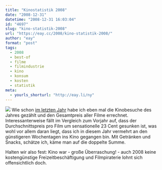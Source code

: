 ```yaml
---
title: "Kinostatistik 2008"
date: "2008-12-31"
datetime: "2008-12-31 16:03:04"
id: "4697"
slug: "kino-statistik-2008"
url: "https://eay.cc/2008/kino-statistik-2008/"
author: "eay"
format: "post"
tags:
  - 2008
  - best-of
  - filme
  - filmindustrie
  - kino
  - konsum
  - kosten
  - statistik
meta:
  - yourls_shorturl: "http://eay.li/ny"
---
```


![](/uploads/2008/kinobesuche.gif) Wie schon [im letzten Jahr](//eay.cc/2007/260-90-euro/) habe ich eben mal die Kinobesuche des Jahres gezählt und den Gesamtpreis aller Filme errechnet. Interessanterweise fällt im Vergleich zum Vorjahr auf, dass der Durchschnittspreis pro Film um sensationelle 23 Cent gesunken ist, was wohl vor allem daran liegt, dass ich in diesem Jahr vermehrt an den günstigeren Wochentagen ins Kino gegangen bin. Mit Getränken und Snacks, schätze ich, käme man auf die doppelte Summe.

Halten wir also fest: Kino war - große Überraschung! - auch 2008 keine kostengünstige Freizeitbeschäftigung und Filmpiraterie lohnt sich offensichtlich doch.
